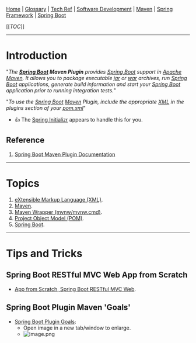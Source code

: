 [Home](/Slalom-LLC/Slalom-Consulting) | [Glossary](/Glossary) | [Tech Ref](/Tech-Ref) | [Software Development](/Tech-Ref/Software-Development) | [Maven](/Tech-Ref/Apache-Software-Foundation/Apache-Maven) | [Spring Framework](/Tech-Ref/Software-Development/Java/Java-Platform-Editions/Jakarta-EE-\(Enterprise-Edition\)/Spring-Framework) | [Spring Boot](/Tech-Ref/Software-Development/Java/Java-Platform-Editions/Jakarta-EE-\(Enterprise-Edition\)/Spring-Framework/Spring-Boot)

[[_TOC_]]

---
# Introduction
"_The ***[Spring Boot](/Tech-Ref/Software-Development/Java/Java-Platform-Editions/Jakarta-EE-\(Enterprise-Edition\)/Spring-Framework/Spring-Boot) Maven Plugin*** provides [Spring Boot](/Tech-Ref/Software-Development/Java/Java-Platform-Editions/Jakarta-EE-\(Enterprise-Edition\)/Spring-Framework/Spring-Boot) support in [Apache Maven](/Tech-Ref/Apache-Software-Foundation/Apache-Maven). It allows you to package executable [jar](/Tech-Ref/Software-Development/Java/JAR-\(Java-ARchive\)) or [war](/Tech-Ref/Software-Development/Java/WAR-\(Web-application-ARchive\)) archives, run [Spring Boot](/Tech-Ref/Software-Development/Java/Java-Platform-Editions/Jakarta-EE-\(Enterprise-Edition\)/Spring-Framework/Spring-Boot) applications, generate build information and start your [Spring Boot](/Tech-Ref/Software-Development/Java/Java-Platform-Editions/Jakarta-EE-\(Enterprise-Edition\)/Spring-Framework/Spring-Boot) application prior to running integration tests._"

"_To use the [Spring Boot](/Tech-Ref/Software-Development/Java/Java-Platform-Editions/Jakarta-EE-\(Enterprise-Edition\)/Spring-Framework/Spring-Boot) [Maven](/Tech-Ref/Apache-Software-Foundation/Apache-Maven) Plugin, include the appropriate [XML](/Tech-Ref/Software-Development/Markup-Language/XML-\(eXtensible-Markup-Language\)) in the plugins section of your [pom.xml](/Tech-Ref/Apache-Software-Foundation/Apache-Maven/POM-\(Project-Object-Model\))_"
- :+1: The [Spring Initializr](/Tech-Ref/Software-Development/Java/Java-Platform-Editions/Jakarta-EE-\(Enterprise-Edition\)/Spring-Framework/Spring-Boot/Spring-Initializr) appears to handle this for you.

## Reference
1. [Spring Boot Maven Plugin Documentation](https://docs.spring.io/spring-boot/docs/current/maven-plugin/reference/htmlsingle/)

---
# Topics
1. [eXtensible Markup Language (XML)](/Tech-Ref/Software-Development/Markup-Language/XML-\(eXtensible-Markup-Language\)).
1. [Maven](/Tech-Ref/Apache-Software-Foundation/Apache-Maven).
1. [Maven Wrapper (mvnw/mvnw.cmd)](/Tech-Ref/Apache-Software-Foundation/Apache-Maven/mvnw-\(Maven-Wrapper\)).
1. [Project Object Model (POM)](/Tech-Ref/Apache-Software-Foundation/Apache-Maven/POM-\(Project-Object-Model\)).
1. [Spring Boot](/Tech-Ref/Software-Development/Java/Java-Platform-Editions/Jakarta-EE-\(Enterprise-Edition\)/Spring-Framework/Spring-Boot).

---
# Tips and Tricks

## Spring Boot RESTful MVC Web App from Scratch
- [App from Scratch, Spring Boot RESTful MVC Web](/Tech-Ref/Software-Development/Java/Java-Platform-Editions/Jakarta-EE-\(Enterprise-Edition\)/Spring-Framework/Spring-Boot/App-from-Scratch,-Spring-Boot-RESTful-MVC-Web).

## Spring Boot Plugin Maven 'Goals'
- [Spring Boot Plugin Goals](https://docs.spring.io/spring-boot/docs/current/maven-plugin/reference/htmlsingle/#goals):
   - Open image in a new tab/window to enlarge.
   - ![image.png](/.attachments/image-62f271c1-cdaf-461e-aefd-435527314298.png)
